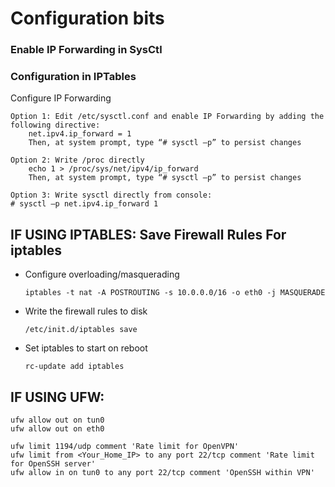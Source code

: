 # Configuration bits

### Enable IP Forwarding in SysCtl




### Configuration in IPTables

Configure IP Forwarding

    Option 1: Edit /etc/sysctl.conf and enable IP Forwarding by adding the following directive:
        net.ipv4.ip_forward = 1
        Then, at system prompt, type “# sysctl –p” to persist changes

    Option 2: Write /proc directly
        echo 1 > /proc/sys/net/ipv4/ip_forward
        Then, at system prompt, type “# sysctl –p” to persist changes

    Option 3: Write sysctl directly from console:
    # sysctl –p net.ipv4.ip_forward 1


## IF USING IPTABLES: Save Firewall Rules For iptables

- Configure overloading/masquerading
    ```
    iptables -t nat -A POSTROUTING -s 10.0.0.0/16 -o eth0 -j MASQUERADE
    ```

-  Write the firewall rules to disk
    ```
    /etc/init.d/iptables save
    ```
    
-  Set iptables to start on reboot
    ```
    rc-update add iptables 
    ```


## IF USING UFW:
```
ufw allow out on tun0
ufw allow out on eth0

ufw limit 1194/udp comment 'Rate limit for OpenVPN'
ufw limit from <Your_Home_IP> to any port 22/tcp comment 'Rate limit for OpenSSH server'
ufw allow in on tun0 to any port 22/tcp comment 'OpenSSH within VPN'
``` 

